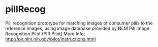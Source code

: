 # pillRecog
Pill recognition prototype for matching images of consumer pills to the reference images, using image database provided by NLM Pill Image Recognition Pilot (PIR Pilot) 
More Info; http://pir.nlm.nih.gov/pilot/instructions.html
